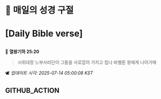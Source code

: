 # 🙏 매일의 성경 구절
# [Daily Bible verse]
##
<!-- START_BIBLE_VERSE -->
📖 **열왕기하 25:20**
> 시위대장 느부사라단이 그들을 사로잡아 가지고 립나 바벨론 왕에게 나아가매

🕊️ _업데이트 시각: 2025-07-14 05:00:08 KST_
  <!-- END_BIBLE_VERSE -->
## GITHUB_ACTION
